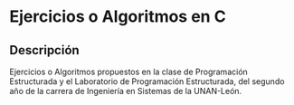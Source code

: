 # Ejercicios o Algoritmos en C

## Descripción
Ejercicios o Algoritmos propuestos en la clase de Programación Estructurada y el Laboratorio de Programación Estructurada, del segundo año de la carrera de Ingeniería en Sistemas de la UNAN-León.

